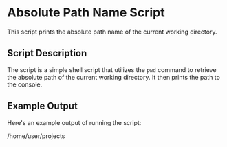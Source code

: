 # Absolute Path Name Script

This script prints the absolute path name of the current working directory.

## Script Description

The script is a simple shell script that utilizes the `pwd` command to retrieve the absolute path of the current working directory. It then prints the path to the console.

## Example Output

Here's an example output of running the script:

/home/user/projects



